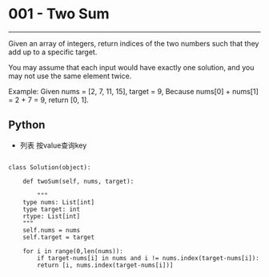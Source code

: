 # 001 - Two Sum

---

Given an array of integers, return indices of the two numbers such that they add up to a specific target.

You may assume that each input would have exactly one solution, and you may not use the same element twice.

Example:
Given nums = [2, 7, 11, 15], target = 9,
Because nums[0] + nums[1] = 2 + 7 = 9, return [0, 1].

## Python

*	列表 按value查询key

```

class Solution(object):

    def twoSum(self, nums, target):

        """
	type nums: List[int]
	type target: int
	rtype: List[int]
	"""
	self.nums = nums
	self.target = target

	for i in range(0,len(nums)):
		if target-nums[i] in nums and i != nums.index(target-nums[i]):
		return [i, nums.index(target-nums[i])]

```

